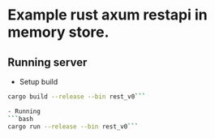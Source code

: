 # Example rust axum restapi in memory store.

## Running server
- Setup build
```bash
cargo build --release --bin rest_v0```

- Running
```bash
cargo run --release --bin rest_v0```

